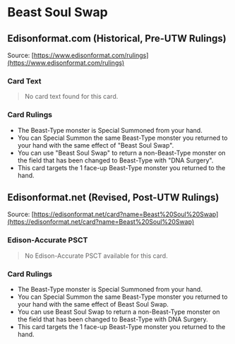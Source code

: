 # Beast Soul Swap

## Edisonformat.com (Historical, Pre-UTW Rulings)

Source: [https://www.edisonformat.com/rulings](https://www.edisonformat.com/rulings)

### Card Text

> No card text found for this card.

### Card Rulings

*   The Beast-Type monster is Special Summoned from your hand.
*   You can Special Summon the same Beast-Type monster you returned to your hand with the same effect of "Beast Soul Swap".
*   You can use "Beast Soul Swap" to return a non-Beast-Type monster on the field that has been changed to Beast-Type with "DNA Surgery".
*   This card targets the 1 face-up Beast-Type monster you returned to the hand.

## Edisonformat.net (Revised, Post-UTW Rulings)

Source: [https://edisonformat.net/card?name=Beast%20Soul%20Swap](https://edisonformat.net/card?name=Beast%20Soul%20Swap)

### Edison-Accurate PSCT

> No Edison-Accurate PSCT available for this card.

### Card Rulings

*   The Beast-Type monster is Special Summoned from your hand.
*   You can Special Summon the same Beast-Type monster you returned to your hand with the same effect of Beast Soul Swap.
*   You can use Beast Soul Swap to return a non-Beast-Type monster on the field that has been changed to Beast-Type with DNA Surgery.
*   This card targets the 1 face-up Beast-Type monster you returned to the hand.
            
